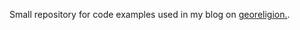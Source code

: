 Small repository for code examples used in my blog on [georeligion.](https://globalgeoreligion.wordpress.com/). 
